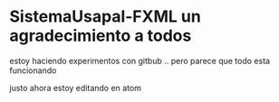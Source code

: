 # SistemaUsapal-FXML un agradecimiento a todos
 estoy haciendo experimentos con gitbub .. pero parece que todo esta funcionando

justo ahora estoy editando en atom
